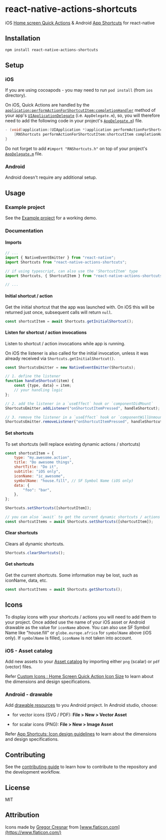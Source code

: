 # react-native-actions-shortcuts

iOS [Home screen Quick Actions](https://developer.apple.com/design/human-interface-guidelines/home-screen-quick-actions) & Android [App Shortcuts](https://developer.android.com/guide/topics/ui/shortcuts/creating-shortcuts) for react-native

## Installation

```bash
npm install react-native-actions-shortcuts
```

## Setup

### iOS

If you are using cocoapods - you may need to run `pod install` (from `ios` directory).

On iOS, Quick Actions are handled by the
[`application:performActionForShortcutItem:completionHandler`](https://developer.apple.com/documentation/uikit/uiapplicationdelegate/1622935-application?language=objc)
method of your app's [`UIApplicationDelegate`](https://developer.apple.com/documentation/uikit/uiapplicationdelegate) (i.e. `AppDelegate.m`),
so, you will therefore need to add the following code in your
project's [`AppDelegate.m`](./example/ios/ShortcutsExample/AppDelegate.m)) file.

```objective-c
- (void)application:(UIApplication *)application performActionForShortcutItem:(UIApplicationShortcutItem *)shortcutItem completionHandler:(void (^)(BOOL))completionHandler {
    [RNShortcuts performActionForShortcutItem:shortcutItem completionHandler:completionHandler];
}
```

Do not forget to add `#import "RNShortcuts.h"` on top of your project's [`AppDelegate.m`](./example/ios/ShortcutsExample/AppDelegate.m) file.

### Android

Android doesn't require any additional setup.

## Usage

### Example project

See the [Example project](./example/README.md) for a working demo.

### Documentation

#### Imports

```js
// ...
import { NativeEventEmitter } from "react-native";
import Shortcuts from "react-native-actions-shortcuts";

// if using typescript, can also use the 'ShortcutItem' type
import Shortcuts, { ShortcutItem } from "react-native-actions-shortcuts";

// ...
```

#### Initial shortcut / action

Get the initial shortcut that the app was launched with. On iOS this will be returned just once, subsequent calls will return `null`.

```js
const shortcutItem = await Shortcuts.getInitialShortcut();
```

#### Listen for shortcut / action invocations

Listen to shortcut / action invocations while app is running.

On iOS the listener is also called for the initial
invocation, unless it was already received via `Shortcuts.getInitialShortcut()`.

```js
const ShortcutsEmitter = new NativeEventEmitter(Shortcuts);

// 1. define the listener
function handleShortcut(item) {
    const {type, data} = item;
    // your handling logic
};

// 2. add the listener in a `useEffect` hook or `componentDidMount`
ShortcutsEmitter.addListener("onShortcutItemPressed", handleShortcut);

// 3. remove the listener in a `useEffect` hook or `componentWillUnmount`
ShortcutsEmitter.removeListener("onShortcutItemPressed", handleShortcut);
```

#### Set shortcuts

To set shortcuts (will replace existing dynamic actions / shortcuts)

```js
const shortcutItem = {
    type: "my.awesome.action",
    title: "Do awesome things",
    shortTitle: "Do it",
    subtitle: "iOS only",
    iconName: "ic_awesome",
    symbolName: "house.fill", // SF Symbol Name (iOS only)
    data: {
        "foo": "bar",
    },
};

Shortcuts.setShortcuts([shortcutItem]);

// you can also `await` to get the current dynamic shortcuts / actions
const shortcutItems = await Shortcuts.setShortcuts([shortcutItem]);
```

#### Clear shortcuts

Clears all dynamic shortcuts.

```js
Shortcuts.clearShortcuts();
```

#### Get shortcuts

Get the current shortcuts. Some information may be lost, such as iconName, data,
etc.

```js
const shortcutItems = await Shortcuts.getShortcuts();
```

## Icons

To display icons with your shortcuts / actions you will need to add them to your
project. Once added use the name of your iOS asset or Android drawable as the
value for `iconName` above. You can also use SF Symbol Name like "house.fill"
or `globe.europe.africa` for `symbolName` above (iOS only). If `symbolName` is
filled, `iconName` is not taken into account.

### iOS - Asset catalog

Add new assets to your [Asset catalog](https://developer.apple.com/library/archive/documentation/ToolsLanguages/Conceptual/Xcode_Overview/AddingImages.html) by importing either `png` (scalar) or
`pdf` (vector) files.

Refer
[Custom Icons : Home Screen Quick Action Icon Size](https://developer.apple.com/design/human-interface-guidelines/home-screen-quick-actions) to learn about the dimensions and design specifications.

### Android - drawable

Add [drawable resources](https://developer.android.com/studio/write/resource-manager) to you Android project. In Android studio, choose:

- for vector icons (SVG / PDF): __File > New > Vector Asset__

- for scalar icons (PNG): __File > New > Image Asset__

Refer
[App Shortcuts: Icon design
guidelines](https://commondatastorage.googleapis.com/androiddevelopers/shareables/design/app-shortcuts-design-guidelines.pdf)
to learn about the dimensions and design specifications.

## Contributing

See the [contributing guide](CONTRIBUTING.md) to learn how to contribute to the repository and the development workflow.

## License

MIT

## Attribution

Icons made by [Gregor Cresnar](https://www.flaticon.com/authors/gregor-cresnar)
from [www.flaticon.com](https://www.flaticon.com/)
